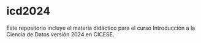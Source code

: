 # icd2024

Este repositorio incluye el materia didáctico para el curso Introducción a la Ciencia de Datos versión 2024 en CICESE.

